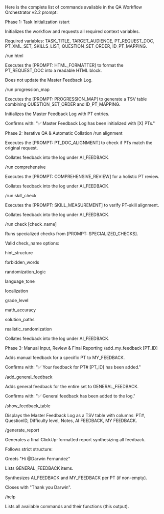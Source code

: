 Here is the complete list of commands available in the QA Workflow Orchestrator v2.2 prompt:

Phase 1: Task Initialization
/start

Initializes the workflow and requests all required context variables.

Required variables: TASK_TITLE, TARGET_AUDIENCE, PT_REQUEST_DOC, PT_XML_SET, SKILLS_LIST, QUESTION_SET_ORDER, ID_PT_MAPPING.

/run html

Executes the [PROMPT: HTML_FORMATTER] to format the PT_REQUEST_DOC into a readable HTML block.

Does not update the Master Feedback Log.

/run progression_map

Executes the [PROMPT: PROGRESSION_MAP] to generate a TSV table combining QUESTION_SET_ORDER and ID_PT_MAPPING.

Initializes the Master Feedback Log with PT entries.

Confirms with: "✅ Master Feedback Log has been initialized with [X] PTs."

Phase 2: Iterative QA & Automatic Collation
/run alignment

Executes the [PROMPT: PT_DOC_ALIGNMENT] to check if PTs match the original request.

Collates feedback into the log under AI_FEEDBACK.

/run comprehensive

Executes the [PROMPT: COMPREHENSIVE_REVIEW] for a holistic PT review.

Collates feedback into the log under AI_FEEDBACK.

/run skill_check

Executes the [PROMPT: SKILL_MEASUREMENT] to verify PT-skill alignment.

Collates feedback into the log under AI_FEEDBACK.

/run check [check_name]

Runs specialized checks from [PROMPT: SPECIALIZED_CHECKS].

Valid check_name options:

hint_structure

forbidden_words

randomization_logic

language_tone

localization

grade_level

math_accuracy

solution_paths

realistic_randomization

Collates feedback into the log under AI_FEEDBACK.

Phase 3: Manual Input, Review & Final Reporting
/add_my_feedback [PT_ID]

Adds manual feedback for a specific PT to MY_FEEDBACK.

Confirms with: "✅ Your feedback for PT# [PT_ID] has been added."

/add_general_feedback

Adds general feedback for the entire set to GENERAL_FEEDBACK.

Confirms with: "✅ General feedback has been added to the log."

/show_feedback_table

Displays the Master Feedback Log as a TSV table with columns:
PT#, QuestionID, Difficulty level, Notes, AI FEEDBACK, MY FEEDBACK.

/generate_report

Generates a final ClickUp-formatted report synthesizing all feedback.

Follows strict structure:

Greets "Hi @Darwin Fernandez"

Lists GENERAL_FEEDBACK items.

Synthesizes AI_FEEDBACK and MY_FEEDBACK per PT (if non-empty).

Closes with "Thank you Darwin".

/help

Lists all available commands and their functions (this output).


